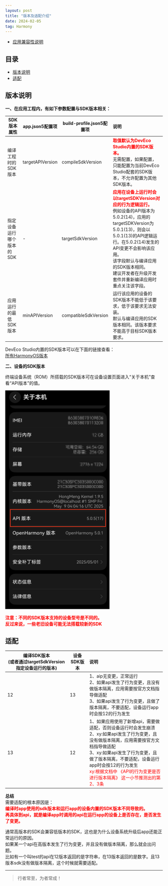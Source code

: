 ```yaml
---
layout: post
title: "版本及适配介绍"
date: 2024-02-05
tag: Harmony
---
```



- [应用兼容性说明](https://developer.huawei.com/consumer/cn/doc/harmonyos-releases/app-compatibility)

## 目录
- [版本说明](#content1)   
- [适配](#content2)   




## <a id="content1">版本说明</a>

**一、在应用工程内，有如下参数配置与SDK版本相关：**    

| SDK版本属性     | app.json5配置项     |build-profile.json5配置项| 说明 |
|----|----|--|:---|
| 编译工程时的SDK版本 | targetAPIVersion |compileSdkVersion| <span style="color:red;font-weight:bold;">取值默认为DevEco Studio内置的SDK版本。</span><br>无需配置，如果配置，只能配置为当前DevEco Studio配套的SDK版本，不允许配置为其他SDK版本。|
| 指定设备运行哪个版本的SDK | - |targetSdkVersion| <span style="color:red;font-weight:bold;">应用在设备上运行时会以targetSDKVersion对应的行为逻辑运行。</span><br>例如设备的API版本为5.0.2(14)，应用的targetSDKVersion为5.0.1(13)，则会以5.0.1(13)的API逻辑运行。在5.0.2(14)发生的API变更不会影响该应用。<br>该字段默认与编译应用的SDK版本相同。<br>建议开发者在升级开发套件并重新编译应用时重点关注该字段。 |
| 应用运行的最低SDK版本| minAPIVersion    |compatibleSdkVersion| 运行该应用的设备的SDK版本不能低于该要求，低于该要求无法安装。<br>默认与编译应用的SDK版本相同。该版本要求不能高于目标SDK版本要求。|


DevEco Studio内置的SDK版本可以在下面的链接查看：      
<a href="https://developer.huawei.com/consumer/cn/doc/harmonyos-releases/overview-allversion">所有HarmonyOS版本</a>

**二、设备的SDK版本**     

终端设备系统（ROM）所搭载的SDK版本可在设备设置页面进入“关于本机”查看“API版本”的值。     

<img src="./images/harmony/14.png" height="700px" alt="AP版本">

<span style="color:red;font-weight:bold;">注意：不同的SDK版本支持的设备型号是不同的。<br>反过来说，一些老旧设备可能无法搭载较新的SDK</span>

## <a id="content2">适配</a>


|编译SDK版本<br>(或者通过targetSdkVersion指定设备运行的版本)| 设备SDK版本 | 说明                                                                                                                                                                                                                |
|---|---------|:------------------------------------------------------------------------------------------------------------------------------------------------------------------------------------------------------------------|
|12| 13      | 1、aip无变更，正常运行<br>2、如果api发生了行为变更，且没有做版本隔离，应用需要按官方文档指导做适配<br>3、如果api发生了行为变更，且做了版本隔离，不要适配，设备运行app时会按12的行为发生                                                                                                          |
|13| 12      | 1、如果应用使用了新增api，需要做适配，否则设备运行时会发生崩溃 <br>2、xy:如果api发生了行为变更，且没有做版本隔离，应用需要按官方文档指导做适配<br>3、xy:如果api发生了行为变更，且做了版本隔离，不要适配，设备运行app时会按12的行为发生 <br><span style="color:red;">xy:根据文档中 《API的行为变更是否进行版本隔离》 这一小节推测出的第2、3条</span> |


**总结**   
需要适配的根本原因是：      
<span style="color:red;font-weight:bold;">编译时app使用的sdk版本和运行app的设备内置的SDK版本不同导致的。</span>        
<span style="color:red;font-weight:bold;">再具体到api，就是编译app时调用的api在运行app的设备上是否存在，是否发生了变更。</span>         

通常高版本的SDK会兼容低版本的SDK，这也是为什么设备系统升级后app还能正常运行的原因。       
如果某一个api在高版本发生了行为变更，并且没有做版本隔离，那么就会出问题。         
比如有一个叫test的api在12版本返回的是字符串，在13版本返回的是数字。且13版本sdk没有做版本隔离，这个时候就需要适配。            






----------
>  行者常至，为者常成！


